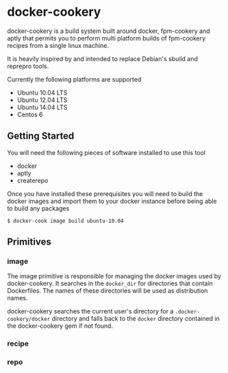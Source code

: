 # docker-cookery

docker-cookery is a build system built around docker, fpm-cookery and aptly
that permits you to perform multi platform builds of fpm-cookery recipes from a
single linux machine.

It is heavily inspired by and intended to replace Debian's sbuild and reprepro tools.

Currently the following platforms are supported

* Ubuntu 10.04 LTS
* Ubuntu 12.04 LTS
* Ubuntu 14.04 LTS
* Centos 6

## Getting Started

You will need the following pieces of software installed to use this tool

* docker
* aptly
* createrepo

Once you have installed these prerequisites you will need to build the docker
images and import them to your docker instance before being able to build any
packages

    $ docker-cook image build ubuntu-10.04

## Primitives

### image

The image primitive is responsible for managing the docker images used by
docker-cookery. It searches in the `docker_dir` for directories that contain
Dockerfiles. The names of these directories will be used as distribution
names.

docker-cookery searches the current user's directory for a
`.docker-cookery/docker` directory and falls back to the `docker` directory
contained in the docker-cookery gem if not found.

### recipe


### repo



<!--
vim: ft=markdown tw=80
-->
